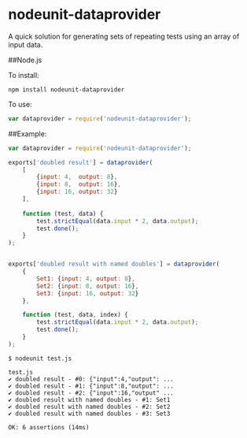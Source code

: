 nodeunit-dataprovider
===

A quick solution for generating sets of repeating tests using an array of input data.

##Node.js

To install:

    npm install nodeunit-dataprovider

To use:

```js
var dataprovider = require('nodeunit-dataprovider');
```

##Example:

```js
var dataprovider = require('nodeunit-dataprovider');

exports['doubled result'] = dataprovider(
    [
        {input: 4,  output: 8},
        {input: 8,  output: 16},
        {input: 16, output: 32}
    ],
    
    function (test, data) {
        test.strictEqual(data.input * 2, data.output);
        test.done();
    }
);


exports['doubled result with named doubles'] = dataprovider(
    {
        Set1: {input: 4, output: 8},
        Set2: {input: 8, output: 16},
        Set3: {input: 16, output: 32}
    },

    function (test, data, index) {
        test.strictEqual(data.input * 2, data.output);
        test.done();
    }
);
```

```
$ nodeunit test.js

test.js
✔ doubled result - #0: {"input":4,"output": ...
✔ doubled result - #1: {"input":8,"output": ...
✔ doubled result - #2: {"input":16,"output" ...
✔ doubled result with named doubles - #1: Set1
✔ doubled result with named doubles - #2: Set2
✔ doubled result with named doubles - #3: Set3

OK: 6 assertions (14ms)
```
